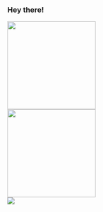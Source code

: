 ### Hey there!

<img height="200" width="auto" src="https://github-readme-stats.vercel.app/api?username=zihaarn&show_icons=true&count_private=true&theme=darcula&hide_border=true&hide=issues,contribs&bg_color=00000000"><br/>
<img height="200" width="auto" src="https://github-readme-stats.vercel.app/api/top-langs/?username=zihaarn&layout=compact&hide_border=true&theme=darcula&bg_color=00000000&langs_count=6&hide=jupyter%20notebook,tex,css,php"><br/>
<img src="https://github-readme-streak-stats.herokuapp.com?user=zihaarn&theme=darcula&hide_border=true&background=FFFFFF00">


